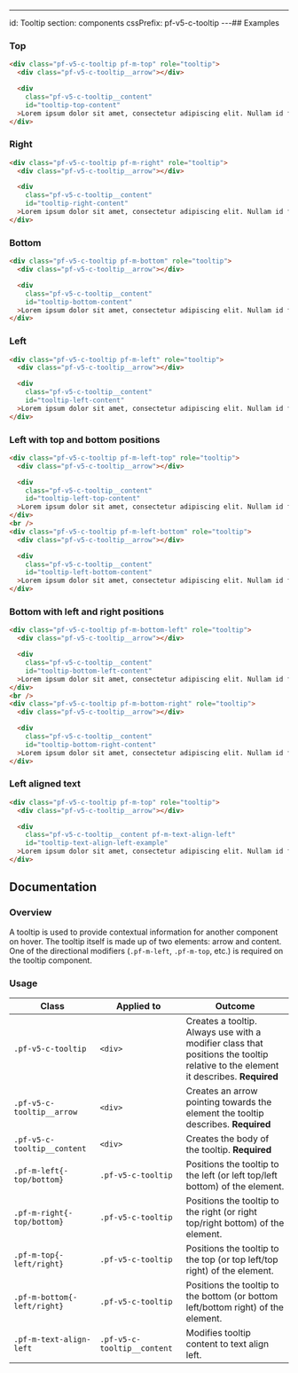 ---
id: Tooltip
section: components
cssPrefix: pf-v5-c-tooltip
---## Examples

### Top

```html
<div class="pf-v5-c-tooltip pf-m-top" role="tooltip">
  <div class="pf-v5-c-tooltip__arrow"></div>

  <div
    class="pf-v5-c-tooltip__content"
    id="tooltip-top-content"
  >Lorem ipsum dolor sit amet, consectetur adipiscing elit. Nullam id feugiat augue, nec fringilla turpis.</div>
</div>

```

### Right

```html
<div class="pf-v5-c-tooltip pf-m-right" role="tooltip">
  <div class="pf-v5-c-tooltip__arrow"></div>

  <div
    class="pf-v5-c-tooltip__content"
    id="tooltip-right-content"
  >Lorem ipsum dolor sit amet, consectetur adipiscing elit. Nullam id feugiat augue, nec fringilla turpis.</div>
</div>

```

### Bottom

```html
<div class="pf-v5-c-tooltip pf-m-bottom" role="tooltip">
  <div class="pf-v5-c-tooltip__arrow"></div>

  <div
    class="pf-v5-c-tooltip__content"
    id="tooltip-bottom-content"
  >Lorem ipsum dolor sit amet, consectetur adipiscing elit. Nullam id feugiat augue, nec fringilla turpis.</div>
</div>

```

### Left

```html
<div class="pf-v5-c-tooltip pf-m-left" role="tooltip">
  <div class="pf-v5-c-tooltip__arrow"></div>

  <div
    class="pf-v5-c-tooltip__content"
    id="tooltip-left-content"
  >Lorem ipsum dolor sit amet, consectetur adipiscing elit. Nullam id feugiat augue, nec fringilla turpis.</div>
</div>

```

### Left with top and bottom positions

```html
<div class="pf-v5-c-tooltip pf-m-left-top" role="tooltip">
  <div class="pf-v5-c-tooltip__arrow"></div>

  <div
    class="pf-v5-c-tooltip__content"
    id="tooltip-left-top-content"
  >Lorem ipsum dolor sit amet, consectetur adipiscing elit. Nullam id feugiat augue, nec fringilla turpis.</div>
</div>
<br />
<div class="pf-v5-c-tooltip pf-m-left-bottom" role="tooltip">
  <div class="pf-v5-c-tooltip__arrow"></div>

  <div
    class="pf-v5-c-tooltip__content"
    id="tooltip-left-bottom-content"
  >Lorem ipsum dolor sit amet, consectetur adipiscing elit. Nullam id feugiat augue, nec fringilla turpis.</div>
</div>

```

### Bottom with left and right positions

```html
<div class="pf-v5-c-tooltip pf-m-bottom-left" role="tooltip">
  <div class="pf-v5-c-tooltip__arrow"></div>

  <div
    class="pf-v5-c-tooltip__content"
    id="tooltip-bottom-left-content"
  >Lorem ipsum dolor sit amet, consectetur adipiscing elit. Nullam id feugiat augue, nec fringilla turpis.</div>
</div>
<br />
<div class="pf-v5-c-tooltip pf-m-bottom-right" role="tooltip">
  <div class="pf-v5-c-tooltip__arrow"></div>

  <div
    class="pf-v5-c-tooltip__content"
    id="tooltip-bottom-right-content"
  >Lorem ipsum dolor sit amet, consectetur adipiscing elit. Nullam id feugiat augue, nec fringilla turpis.</div>
</div>

```

### Left aligned text

```html
<div class="pf-v5-c-tooltip pf-m-top" role="tooltip">
  <div class="pf-v5-c-tooltip__arrow"></div>

  <div
    class="pf-v5-c-tooltip__content pf-m-text-align-left"
    id="tooltip-text-align-left-example"
  >Lorem ipsum dolor sit amet, consectetur adipiscing elit. Nullam id feugiat augue, nec fringilla turpis.</div>
</div>

```

## Documentation

### Overview

A tooltip is used to provide contextual information for another component on hover.  The tooltip itself is made up of two elements: arrow and content. One of the directional modifiers (`.pf-m-left`, `.pf-m-top`, etc.) is required on the tooltip component.

### Usage

| Class | Applied to | Outcome |
| -- | -- | -- |
| `.pf-v5-c-tooltip` | `<div>` |  Creates a tooltip. Always use with a modifier class that positions the tooltip relative to the element it describes. **Required**|
| `.pf-v5-c-tooltip__arrow` | `<div>` |  Creates an arrow pointing towards the element the tooltip describes. **Required** |
| `.pf-v5-c-tooltip__content` | `<div>` |  Creates the body of the tooltip. **Required** |
| `.pf-m-left{-top/bottom}` | `.pf-v5-c-tooltip` | Positions the tooltip to the left (or left top/left bottom) of the element. |
| `.pf-m-right{-top/bottom}` | `.pf-v5-c-tooltip` | Positions the tooltip to the right (or right top/right bottom) of the element. |
| `.pf-m-top{-left/right}` | `.pf-v5-c-tooltip` | Positions the tooltip to the top (or top left/top right) of the element. |
| `.pf-m-bottom{-left/right}` | `.pf-v5-c-tooltip` | Positions the tooltip to the bottom (or bottom left/bottom right) of the element. |
| `.pf-m-text-align-left` | `.pf-v5-c-tooltip__content` | Modifies tooltip content to text align left. |
